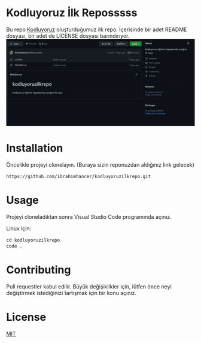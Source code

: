 # Kodluyoruz İlk Reposssss

Bu repo [Kodluyoruz](https://www.kodluyoruz.org/) oluşturduğumuz ilk repo. İçerisinde bir adet README dosyası, bir adet de LICENSE dosyası barındırıyor.
![Resim](https://raw.githubusercontent.com/ibrahimhancer/kodluyoruzilkrepo/722fbfbe16c136fc0998376e89a83932b0eea2a5/Ekran%20g%C3%B6r%C3%BCnt%C3%BCs%C3%BC%202022-04-28%20115039.jpg)

# Installation

Öncelikle projeyi clonelayın. (Buraya sizin reponuzdan aldığınız link gelecek)
````
https://github.com/ibrahimhancer/kodluyoruzilkrepo.git
````
# Usage

Projeyi cloneladıktan sonra Visual Studio Code programında açınız.

Linux için:
```
cd kodluyoruzilkrepo
code .
```

# Contributing

Pull requestler kabul edilir. Büyük değişiklikler için, lütfen önce neyi değiştirmek istediğinizi tartışmak için bir konu açınız.

# License

[MIT](dilanurkulansi.com)